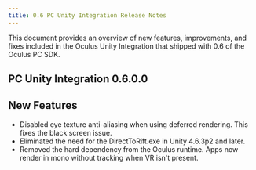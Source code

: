 ```yaml
---
title: 0.6 PC Unity Integration Release Notes
---
```


This document provides an overview of new features, improvements, and fixes included in the Oculus Unity Integration that shipped with 0.6 of the Oculus PC SDK.

## PC Unity Integration 0.6.0.0

## New Features

* Disabled eye texture anti-aliasing when using deferred rendering. This fixes the black screen issue.
* Eliminated the need for the DirectToRift.exe in Unity 4.6.3p2 and later.
* Removed the hard dependency from the Oculus runtime. Apps now render in mono without tracking when VR isn't present.

